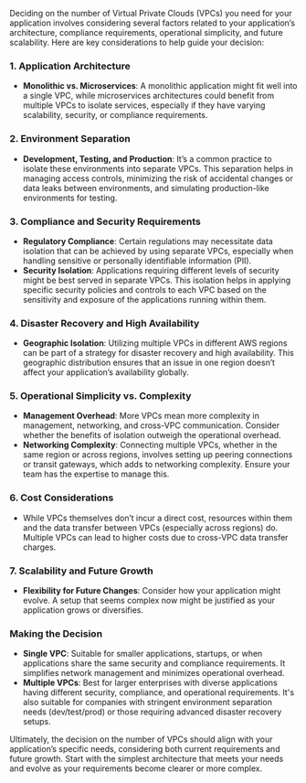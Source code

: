 Deciding on the number of Virtual Private Clouds (VPCs) you need for your application involves considering several factors related to your application’s architecture, compliance requirements, operational simplicity, and future scalability. Here are key considerations to help guide your decision:

### 1. **Application Architecture**

- **Monolithic vs. Microservices**: A monolithic application might fit well into a single VPC, while microservices architectures could benefit from multiple VPCs to isolate services, especially if they have varying scalability, security, or compliance requirements.

### 2. **Environment Separation**

- **Development, Testing, and Production**: It’s a common practice to isolate these environments into separate VPCs. This separation helps in managing access controls, minimizing the risk of accidental changes or data leaks between environments, and simulating production-like environments for testing.

### 3. **Compliance and Security Requirements**

- **Regulatory Compliance**: Certain regulations may necessitate data isolation that can be achieved by using separate VPCs, especially when handling sensitive or personally identifiable information (PII).
- **Security Isolation**: Applications requiring different levels of security might be best served in separate VPCs. This isolation helps in applying specific security policies and controls to each VPC based on the sensitivity and exposure of the applications running within them.

### 4. **Disaster Recovery and High Availability**

- **Geographic Isolation**: Utilizing multiple VPCs in different AWS regions can be part of a strategy for disaster recovery and high availability. This geographic distribution ensures that an issue in one region doesn’t affect your application’s availability globally.

### 5. **Operational Simplicity vs. Complexity**

- **Management Overhead**: More VPCs mean more complexity in management, networking, and cross-VPC communication. Consider whether the benefits of isolation outweigh the operational overhead.
- **Networking Complexity**: Connecting multiple VPCs, whether in the same region or across regions, involves setting up peering connections or transit gateways, which adds to networking complexity. Ensure your team has the expertise to manage this.

### 6. **Cost Considerations**

- While VPCs themselves don’t incur a direct cost, resources within them and the data transfer between VPCs (especially across regions) do. Multiple VPCs can lead to higher costs due to cross-VPC data transfer charges.

### 7. **Scalability and Future Growth**

- **Flexibility for Future Changes**: Consider how your application might evolve. A setup that seems complex now might be justified as your application grows or diversifies.

### Making the Decision

- **Single VPC**: Suitable for smaller applications, startups, or when applications share the same security and compliance requirements. It simplifies network management and minimizes operational overhead.
- **Multiple VPCs**: Best for larger enterprises with diverse applications having different security, compliance, and operational requirements. It's also suitable for companies with stringent environment separation needs (dev/test/prod) or those requiring advanced disaster recovery setups.

Ultimately, the decision on the number of VPCs should align with your application’s specific needs, considering both current requirements and future growth. Start with the simplest architecture that meets your needs and evolve as your requirements become clearer or more complex.
